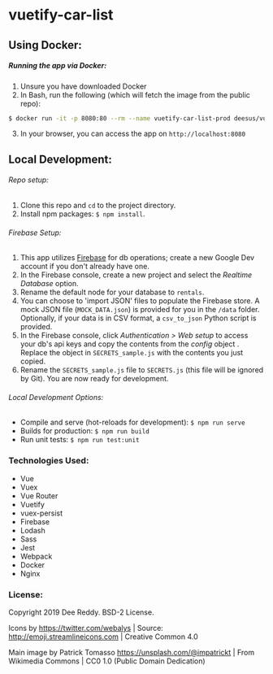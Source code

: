 # vuetify-car-list


## Using Docker:
##### Running the app via Docker:
1. Unsure you have downloaded Docker
2. In Bash, run the following (which will fetch the image from the public repo):
```bash
$ docker run -it -p 8080:80 --rm --name vuetify-car-list-prod deesus/vuetify-car-list:prod-1
```
3. In your browser, you can access the app on `http://localhost:8080`


## Local Development:
###### Repo setup:
1. Clone this repo and `cd` to the project directory.
2. Install npm packages: `$ npm install`.

###### Firebase Setup:
1. This app utilizes [Firebase](https://firebase.google.com/) for db operations; create a new Google Dev account if you don't already have one.
2. In the Firebase console, create a new project and select the *Realtime Database* option.
3. Rename the default node for your database to `rentals`.
4. You can choose to 'import JSON' files to populate the Firebase store. A mock JSON file (`MOCK_DATA.json`) is provided for you in the `/data` folder. Optionally, if your data is in CSV format, a `csv_to_json` Python script is provided.
5. In the Firebase console, click *Authentication > Web setup* to access your db's api keys and copy the contents from the *config* object . Replace the object in `SECRETS_sample.js` with the contents you just copied. 
6. Rename the `SECRETS_sample.js` file to `SECRETS.js` (this file will be ignored by Git). You are now ready for development.

###### Local Development Options:
* Compile and serve (hot-reloads for development): `$ npm run serve`
* Builds for production: `$ npm run build`
* Run unit tests: `$ npm run test:unit`


### Technologies Used:
* Vue
* Vuex
* Vue Router
* Vuetify
* vuex-persist
* Firebase
* Lodash
* Sass
* Jest
* Webpack
* Docker
* Nginx


### License:
Copyright 2019 Dee Reddy. BSD-2 License.

Icons by <https://twitter.com/webalys> | Source: <http://emoji.streamlineicons.com> | Creative Common 4.0

Main image by Patrick Tomasso <https://unsplash.com/@impatrickt> | From Wikimedia Commons | CC0 1.0 (Public Domain Dedication)
